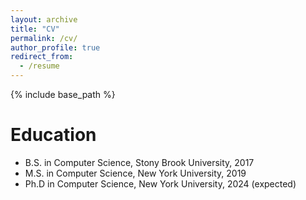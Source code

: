 ```yaml
---
layout: archive
title: "CV"
permalink: /cv/
author_profile: true
redirect_from:
  - /resume
---
```


{% include base_path %}

Education
======
* B.S. in Computer Science, Stony Brook University, 2017
* M.S. in Computer Science, New York University, 2019
* Ph.D in Computer Science, New York University, 2024 (expected)


